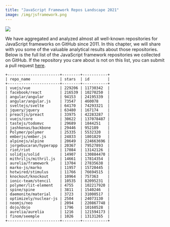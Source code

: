 ```yaml
---
title: "JavaScript Framework Repos Landscape 2021"
image: /img/jsframework.png
---
```

![](/img/jsframework.png)

We have aggregated and analyzed almost all well-known repositories for JavaScript frameworks on GitHub since 2011. In this chapter, we will share with you some of the valuable analytical results about those repositories. 
Below is the full list of the JavaScript framework repositories we collected on GitHub. If the repository you care about is not on this list, you can submit a pull request [here](https://github.com/hooopo/gharchive/blob/main/meta/repos/programming_language_repos.yml). 
```
+-----------------------+--------+-----------+
| repo_name             | stars  | id        |
+-----------------------+--------+-----------+
| vuejs/vue             | 229206 | 11730342  |
| facebook/react        | 216539 | 10270250  |
| angular/angular       | 94153  | 24195339  |
| angular/angular.js    | 73547  | 460078    |
| sveltejs/svelte       | 64170  | 74293321  |
| jquery/jquery         | 63480  | 167174    |
| preactjs/preact       | 33975  | 42283287  |
| vuejs/core            | 30622  | 137078487 |
| tastejs/todomvc       | 29689  | 1844251   |
| jashkenas/backbone    | 29446  | 952189    |
| Polymer/polymer       | 25335  | 5532320   |
| emberjs/ember.js      | 24833  | 1801829   |
| alpinejs/alpine       | 20649  | 224663696 |
| jorgebucaran/hyperapp | 20367  | 79527893  |
| riot/riot             | 17084  | 13142126  |
| solidjs/solid         | 14907  | 130884470 |
| mithriljs/mithril.js  | 14661  | 17814354  |
| aurelia/framework     | 13704  | 27835638  |
| marko-js/marko        | 11957  | 15720445  |
| hotwired/stimulus     | 11766  | 76694515  |
| knockout/knockout     | 10964  | 757363    |
| ionic-team/stencil    | 10535  | 82095231  |
| polymer/lit-element   | 4755   | 102217920 |
| spine/spine           | 3811   | 1540246   |
| daemonite/material    | 3723   | 31000517  |
| optimizely/nuclear-js | 2504   | 24073130  |
| neomjs/neo            | 2094   | 220867748 |
| dojo/dojo             | 1796   | 10160528  |
| aurelia/aurelia       | 1216   | 121594173 |
| finom/seemple         | 1026   | 13131265  |
+-----------------------+--------+-----------+
```

